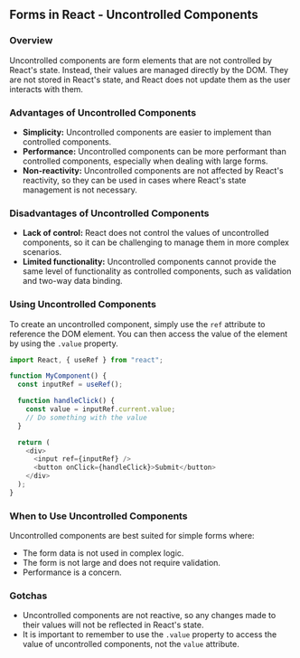 ## Forms in React - Uncontrolled Components

### Overview

Uncontrolled components are form elements that are not controlled by React's state. Instead, their values are managed directly by the DOM. They are not stored in React's state, and React does not update them as the user interacts with them.

### Advantages of Uncontrolled Components

* **Simplicity:** Uncontrolled components are easier to implement than controlled components.
* **Performance:** Uncontrolled components can be more performant than controlled components, especially when dealing with large forms.
* **Non-reactivity:** Uncontrolled components are not affected by React's reactivity, so they can be used in cases where React's state management is not necessary.

### Disadvantages of Uncontrolled Components

* **Lack of control:** React does not control the values of uncontrolled components, so it can be challenging to manage them in more complex scenarios.
* **Limited functionality:** Uncontrolled components cannot provide the same level of functionality as controlled components, such as validation and two-way data binding.

### Using Uncontrolled Components

To create an uncontrolled component, simply use the `ref` attribute to reference the DOM element. You can then access the value of the element by using the `.value` property.

```javascript
import React, { useRef } from "react";

function MyComponent() {
  const inputRef = useRef();

  function handleClick() {
    const value = inputRef.current.value;
    // Do something with the value
  }

  return (
    <div>
      <input ref={inputRef} />
      <button onClick={handleClick}>Submit</button>
    </div>
  );
}
```

### When to Use Uncontrolled Components

Uncontrolled components are best suited for simple forms where:

* The form data is not used in complex logic.
* The form is not large and does not require validation.
* Performance is a concern.

### Gotchas

* Uncontrolled components are not reactive, so any changes made to their values will not be reflected in React's state.
* It is important to remember to use the `.value` property to access the value of uncontrolled components, not the `value` attribute.
